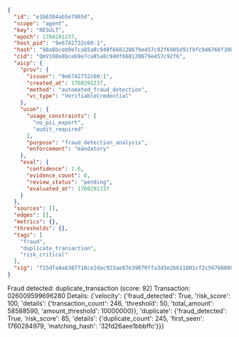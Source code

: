 ```json
{
  "id": "e1b6304ab5e7065d",
  "scope": "agent",
  "key": "RESULT",
  "epoch": 1760291237,
  "host_pid": "9e6742732c60:1",
  "hash": "98a8bceb9e7ca85a8c948f668128679e457c92f6905d91f9fc946766f30b9722",
  "cid": "QmV198a8bceb9e7ca85a8c948f668128679e457c92f6",
  "aicp": {
    "prov": {
      "issuer": "9e6742732c60:1",
      "created_at": 1760291237,
      "method": "automated_fraud_detection",
      "vc_type": "VerifiableCredential"
    },
    "ucon": {
      "usage_constraints": [
        "no_pii_export",
        "audit_required"
      ],
      "purpose": "fraud_detection_analysis",
      "enforcement": "mandatory"
    },
    "eval": {
      "confidence": 1.0,
      "evidence_count": 0,
      "review_status": "pending",
      "evaluated_at": 1760291237
    }
  },
  "sources": [],
  "edges": [],
  "metrics": {},
  "thresholds": {},
  "tags": [
    "fraud",
    "duplicate_transaction",
    "risk_critical"
  ],
  "sig": "f15dfa4a6307718ce2dac923ae87e39870ffa3d3e2b611801cf2c56766800c2c"
}
```

Fraud detected: duplicate_transaction (score: 92)
Transaction: 026009599696280
Details: {'velocity': {'fraud_detected': True, 'risk_score': 100, 'details': {'transaction_count': 246, 'threshold': 50, 'total_amount': 58588590, 'amount_threshold': 10000000}}, 'duplicate': {'fraud_detected': True, 'risk_score': 85, 'details': {'duplicate_count': 245, 'first_seen': 1760284979, 'matching_hash': '32fd26aee1bbbffc'}}}